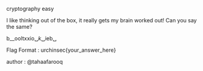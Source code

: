 cryptography easy

I like thinking out of the box, it really gets my brain worked out! Can you say the same?

b__ooltxxio␣_k_␣ieb␣

Flag Format : urchinsec{your_answer_here}

author : @tahaafarooq

